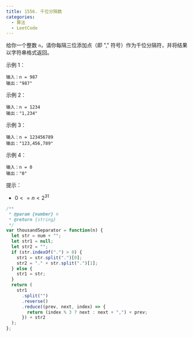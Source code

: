 ```yaml
---
title: 1556. 千位分隔数
categories:
  - 算法
  - LeetCode
---
```


给你一个整数 `n`，请你每隔三位添加点（即 "," 符号）作为千位分隔符，并将结果以字符串格式返回。

示例 1：

```
输入：n = 987
输出："987"
```

示例 2：

```
输入：n = 1234
输出："1,234"
```

示例 3：

```
输入：n = 123456789
输出："123,456,789"
```

示例 4：

```
输入：n = 0
输出："0"
```

提示：

- $0 <= n < 2^{31}$

```js
/**
 * @param {number} n
 * @return {string}
 */
var thousandSeparator = function(n) {
  let str = num + "";
  let str1 = null;
  let str2 = "";
  if (str.indexOf(".") > 0) {
    str1 = str.split(".")[0];
    str2 = "." + str.split(".")[1];
  } else {
    str1 = str;
  }
  return (
    str1
      .split("")
      .reverse()
      .reduce((prev, next, index) => {
        return (index % 3 ? next : next + ",") + prev;
      }) + str2
  );
};
```
